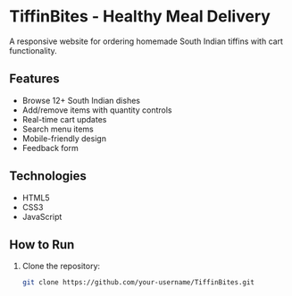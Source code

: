 # TiffinBites - Healthy Meal Delivery

A responsive website for ordering homemade South Indian tiffins with cart functionality.

## Features

- Browse 12+ South Indian dishes
- Add/remove items with quantity controls
- Real-time cart updates
- Search menu items
- Mobile-friendly design
- Feedback form

## Technologies

- HTML5
- CSS3
- JavaScript

## How to Run

1. Clone the repository:
   ```bash
   git clone https://github.com/your-username/TiffinBites.git
